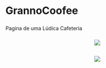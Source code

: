 # GrannoCoofee

###

Pagina de uma Lúdica Cafeteria

###

<div align="center">
  <img src="https://user-images.githubusercontent.com/109401296/189802907-08d28a4a-88ae-4d2c-be75-4b75cd44402a.png">
</div>

##

<div align="center">
  <img src="https://user-images.githubusercontent.com/109401296/189804297-bee7081f-684b-4df3-862d-303fb5bdff3d.png">
</div>